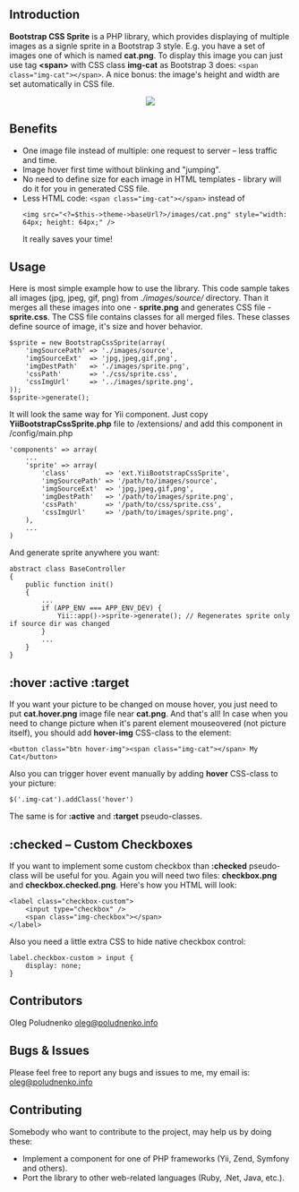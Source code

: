## Introduction
<b>Bootstrap CSS Sprite</b> is a PHP library, which provides displaying of multiple images as a signle sprite in a Bootstrap 3 style.
E.g. you have a set of images one of which is named <b>cat.png</b>.
To display this image you can just use tag <b>&lt;span&gt;</b> with CSS class <b>img-cat</b> as Bootstrap 3 does: <code>&lt;span class="img-cat"&gt;&lt;/span&gt;</code>.
A nice bonus: the image's height and width are set automatically in CSS file.

<p align="center">
    <img src="https://raw.github.com/uaoleg/bootstrap-css-sprite/master/VIEWME.png" />
</p>

## Benefits
<ul>
    <li>One image file instead of multiple: one request to server &ndash; less traffic and time.</li>
    <li>Image hover first time without blinking and "jumping".</li>
    <li>No need to define size for each image in HTML templates - library will do it for you in generated CSS file.</li>
    <li>Less HTML code: <code>&lt;span class="img-cat"&gt;&lt;/span&gt;</code> instead of <pre><code>&lt;img src="&lt;?=$this->theme->baseUrl?&gt;/images/cat.png" style="width: 64px; height: 64px;" /&gt;</code></pre>
    It really saves your time!</li>
</ul>

## Usage
Here is most simple example how to use the library.
This code sample takes all images (jpg, jpeg, gif, png) from <i>./images/source/</i> directory.
Than it merges all these images into one - <b>sprite.png</b> and generates CSS file - <b>sprite.css</b>.
The CSS file contains classes for all merged files. These classes define source of image, it's size and hover behavior.
<pre><code>$sprite = new BootstrapCssSprite(array(
    'imgSourcePath' => './images/source',
    'imgSourceExt'  => 'jpg,jpeg,gif,png',
    'imgDestPath'   => './images/sprite.png',
    'cssPath'       => './css/sprite.css',
    'cssImgUrl'     => '../images/sprite.png',
));
$sprite->generate();
</code></pre>

It will look the same way for Yii component. Just copy <b>YiiBootstrapCssSprite.php</b> file to /extensions/ and add this component in /config/main.php
<pre><code>'components' => array(
    ...
    'sprite' => array(
        'class'         => 'ext.YiiBootstrapCssSprite',
        'imgSourcePath' => '/path/to/images/source',
        'imgSourceExt'  => 'jpg,jpeg,gif,png',
        'imgDestPath'   => '/path/to/images/sprite.png',
        'cssPath'       => '/path/to/css/sprite.css',
        'cssImgUrl'     => '/path/to/images/sprite.png',
    ),
    ...
)
</code></pre>
And generate sprite anywhere you want:
<pre><code>abstract class BaseController
{
    public function init()
    {
        ...
        if (APP_ENV === APP_ENV_DEV) {
            Yii::app()->sprite->generate(); // Regenerates sprite only if source dir was changed
        }
        ...
    }
}
</code></pre>

## :hover :active :target
If you want your picture to be changed on mouse hover, you just need to put <b>cat.hover.png</b> image file near <b>cat.png</b>.
And that's all!
In case when you need to change picture when it's parent element mouseovered (not picture itself), you should add <b>hover-img</b> CSS-class to the element:
<pre><code>&lt;button class="btn hover-img"&gt;&lt;span class="img-cat"&gt;&lt;/span&gt; My Cat&lt;/button&gt;</code></pre>
Also you can trigger hover event manually by adding <b>hover</b> CSS-class to your picture:
<pre><code>$('.img-cat').addClass('hover')</code></pre>
The same is for <b>:active</b> and <b>:target</b> pseudo-classes.

## :checked &ndash; Custom Checkboxes
If you want to implement some custom checkbox than <b>:checked</b> pseudo-class will be useful for you. 
Again you will need two files: <b>checkbox.png</b> and <b>checkbox.checked.png</b>.
Here's how you HTML will look:
<pre><code>&lt;label class="checkbox-custom"&gt;
    &lt;input type="checkbox" /&gt;
    &lt;span class="img-checkbox"&gt;&lt;/span&gt;
&lt;/label&gt;
</code></pre>
Also you need a little extra CSS to hide native checkbox control:
<pre><code>label.checkbox-custom &gt; input {
    display: none;
}
</code></pre>

## Contributors
Oleg Poludnenko <oleg@poludnenko.info>

## Bugs & Issues
Please feel free to report any bugs and issues to me, my email is: <oleg@poludnenko.info>

## Contributing
Somebody who want to contribute to the project, may help us by doing these:
<ul>
    <li>Implement a component for one of PHP frameworks (Yii, Zend, Symfony and others).</li>
    <li>Port the library to other web-related languages (Ruby, .Net, Java, etc.).</li>
</ul>
